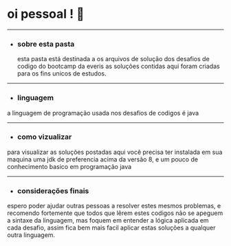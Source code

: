 # oi pessoal ! 👋 # 
---
* ### sobre esta pasta ###
    esta pasta está destinada a os arquivos de solução dos desafios de codigo do bootcamp da everis as soluções contidas aqui foram criadas para os fins unicos de estudos.

---
* <h3>linguagem</a>
a linguagem de programação usada nos desafios de codigos é java

---
* ### como vizualizar
para visualizar as soluções postadas aqui você precisa ter instalada em sua maquina uma jdk de preferencia acima da versão 8, e um pouco de conhecimento basico em programação java

---
* ### considerações finais
espero poder ajudar outras pessoas a resolver estes mesmos problemas, e recomendo fortemente que todos que lêrem estes codigos não se apeguem a sintaxe da linguagem, mas foquem em entender a lógica aplicada em cada desafio, assim fica bem mais facil aplicar estas soluções a qualquer outra linguagem.